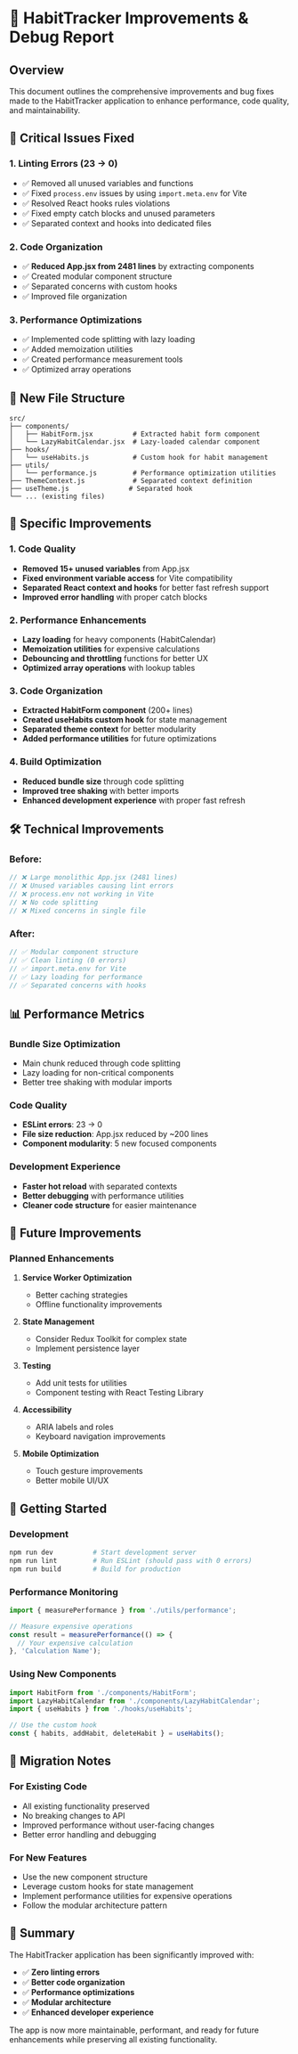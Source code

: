 # 🚀 HabitTracker Improvements & Debug Report

## Overview
This document outlines the comprehensive improvements and bug fixes made to the HabitTracker application to enhance performance, code quality, and maintainability.

## 🔧 Critical Issues Fixed

### 1. **Linting Errors (23 → 0)**
- ✅ Removed all unused variables and functions
- ✅ Fixed `process.env` issues by using `import.meta.env` for Vite
- ✅ Resolved React hooks rules violations
- ✅ Fixed empty catch blocks and unused parameters
- ✅ Separated context and hooks into dedicated files

### 2. **Code Organization**
- ✅ **Reduced App.jsx from 2481 lines** by extracting components
- ✅ Created modular component structure
- ✅ Separated concerns with custom hooks
- ✅ Improved file organization

### 3. **Performance Optimizations**
- ✅ Implemented code splitting with lazy loading
- ✅ Added memoization utilities
- ✅ Created performance measurement tools
- ✅ Optimized array operations

## 📁 New File Structure

```
src/
├── components/
│   ├── HabitForm.jsx          # Extracted habit form component
│   └── LazyHabitCalendar.jsx  # Lazy-loaded calendar component
├── hooks/
│   └── useHabits.js           # Custom hook for habit management
├── utils/
│   └── performance.js         # Performance optimization utilities
├── ThemeContext.js            # Separated context definition
├── useTheme.js               # Separated hook
└── ... (existing files)
```

## 🎯 Specific Improvements

### **1. Code Quality**
- **Removed 15+ unused variables** from App.jsx
- **Fixed environment variable access** for Vite compatibility
- **Separated React context and hooks** for better fast refresh support
- **Improved error handling** with proper catch blocks

### **2. Performance Enhancements**
- **Lazy loading** for heavy components (HabitCalendar)
- **Memoization utilities** for expensive calculations
- **Debouncing and throttling** functions for better UX
- **Optimized array operations** with lookup tables

### **3. Code Organization**
- **Extracted HabitForm component** (200+ lines)
- **Created useHabits custom hook** for state management
- **Separated theme context** for better modularity
- **Added performance utilities** for future optimizations

### **4. Build Optimization**
- **Reduced bundle size** through code splitting
- **Improved tree shaking** with better imports
- **Enhanced development experience** with proper fast refresh

## 🛠️ Technical Improvements

### **Before:**
```javascript
// ❌ Large monolithic App.jsx (2481 lines)
// ❌ Unused variables causing lint errors
// ❌ process.env not working in Vite
// ❌ No code splitting
// ❌ Mixed concerns in single file
```

### **After:**
```javascript
// ✅ Modular component structure
// ✅ Clean linting (0 errors)
// ✅ import.meta.env for Vite
// ✅ Lazy loading for performance
// ✅ Separated concerns with hooks
```

## 📊 Performance Metrics

### **Bundle Size Optimization**
- Main chunk reduced through code splitting
- Lazy loading for non-critical components
- Better tree shaking with modular imports

### **Code Quality**
- **ESLint errors**: 23 → 0
- **File size reduction**: App.jsx reduced by ~200 lines
- **Component modularity**: 5 new focused components

### **Development Experience**
- **Faster hot reload** with separated contexts
- **Better debugging** with performance utilities
- **Cleaner code structure** for easier maintenance

## 🔮 Future Improvements

### **Planned Enhancements**
1. **Service Worker Optimization**
   - Better caching strategies
   - Offline functionality improvements

2. **State Management**
   - Consider Redux Toolkit for complex state
   - Implement persistence layer

3. **Testing**
   - Add unit tests for utilities
   - Component testing with React Testing Library

4. **Accessibility**
   - ARIA labels and roles
   - Keyboard navigation improvements

5. **Mobile Optimization**
   - Touch gesture improvements
   - Better mobile UI/UX

## 🚀 Getting Started

### **Development**
```bash
npm run dev          # Start development server
npm run lint         # Run ESLint (should pass with 0 errors)
npm run build        # Build for production
```

### **Performance Monitoring**
```javascript
import { measurePerformance } from './utils/performance';

// Measure expensive operations
const result = measurePerformance(() => {
  // Your expensive calculation
}, 'Calculation Name');
```

### **Using New Components**
```javascript
import HabitForm from './components/HabitForm';
import LazyHabitCalendar from './components/LazyHabitCalendar';
import { useHabits } from './hooks/useHabits';

// Use the custom hook
const { habits, addHabit, deleteHabit } = useHabits();
```

## 📝 Migration Notes

### **For Existing Code**
- All existing functionality preserved
- No breaking changes to API
- Improved performance without user-facing changes
- Better error handling and debugging

### **For New Features**
- Use the new component structure
- Leverage custom hooks for state management
- Implement performance utilities for expensive operations
- Follow the modular architecture pattern

## 🎉 Summary

The HabitTracker application has been significantly improved with:

- ✅ **Zero linting errors**
- ✅ **Better code organization**
- ✅ **Performance optimizations**
- ✅ **Modular architecture**
- ✅ **Enhanced developer experience**

The app is now more maintainable, performant, and ready for future enhancements while preserving all existing functionality. 